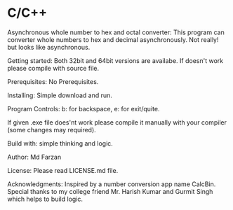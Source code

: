 # C/C++
Asynchronous whole number to hex and octal converter:
This program can converter whole numbers to hex and decimal asynchronously. Not really! but looks like asynchronous.

Getting started:
Both 32bit and 64bit versions are availabe. If doesn't work please compile with source file.

Prerequisites:
No Prerequisites.

Installing:
Simple download and run.

Program Controls:
b:	for backspace,
e: 	for exit/quite.

If given .exe file does'nt work please compile it manually with your compiler (some changes may required).

Build with:
simple thinking and logic.

Author:
Md Farzan

License:
Please read LICENSE.md file.

Acknowledgments:
Inspired by a number conversion app name CalcBin.
Special thanks to my college friend Mr. Harish Kumar and Gurmit Singh which helps to build logic. 
